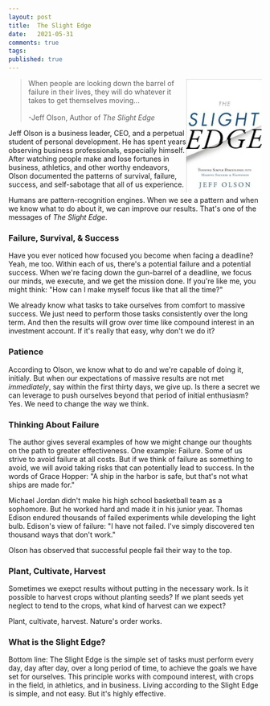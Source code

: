 ```yaml
---
layout: post
title:  The Slight Edge
date:   2021-05-31
comments: true
tags: 
published: true
---
```


<a href="/blog/2021/05/31/the-slight-edge/"><img src="/images/the_slight_edge.jpg" align="right" width="150" padding="10" alt="The Slight Edge" title="The Slight Edge" /></a> 

>When people are looking down the barrel of failure in their lives, they will do whatever it takes to get themselves moving...<br/>&nbsp;<br/>-Jeff Olson, Author of _The Slight Edge_

Jeff Olson is a business leader, CEO, and a perpetual student of personal development. He has spent years observing business professionals, especially himself. After watching people make and lose fortunes in business, athletics, and other worthy endeavors, Olson documented the patterns of survival, failure, success, and self-sabotage that all of us experience. 

Humans are pattern-recognition engines. When we see a pattern and when we know what to do about it, we can improve our results. That's one of the messages of _The Slight Edge_.

<!--more-->

### Failure, Survival, & Success

Have you ever noticed how focused you become when facing a deadline? Yeah, me too. Within each of us, there's a potential failure and a potential success. When we're facing down the gun-barrel of a deadline, we focus our minds, we execute, and we get the mission done. If you're like me, you might think: "How can I make myself focus like that all the time?"

We already know what tasks to take ourselves from comfort to massive success. We just need to perform those tasks consistently over the long term. And then the results will grow over time like compound interest in an investment account. If it's really that easy, why don't we do it?

### Patience

According to Olson, we know what to do and we're capable of doing it, initialy. But when our expectations of massive results are not met _immediately_, say within the first thirty days, we give up. Is there a secret we can leverage to push ourselves beyond that period of initial enthusiasm? Yes. We need to change the way we think.

### Thinking About Failure

The author gives several examples of how we might change our thoughts on the path to greater effectiveness. One example: Failure. Some of us strive to avoid failure at all costs. But if we think of failure as something to avoid, we will avoid taking risks that can potentially lead to success. In the words of Grace Hopper: "A ship in the harbor is safe, but that's not what ships are made for."

Michael Jordan didn't make his high school basketball team as a sophomore. But he worked hard and made it in his junior year. Thomas Edison endured thousands of failed experiments while developing the light bulb. Edison's view of failure: "I have not failed. I've simply discovered ten thousand ways that don't work."

Olson has observed that successful people fail their way to the top. 

### Plant, Cultivate, Harvest

Sometimes we exepct results without putting in the necessary work. Is it possible to harvest crops without planting seeds? If we plant seeds yet neglect to tend to the crops, what kind of harvest can we expect?

Plant, cultivate, harvest. Nature's order works.

### What is the Slight Edge?

Bottom line: The Slight Edge is the simple set of tasks must perform every day, day after day, over a long period of time, to achieve the goals we have set for ourselves. This principle works with compound interest, with crops in the field, in athletics, and in business. Living according to the Slight Edge is simple, and not easy. But it's highly effective.
